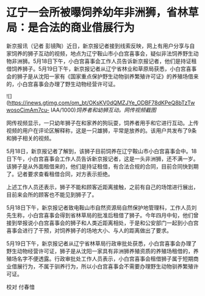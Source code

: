 # 辽宁一会所被曝饲养幼年非洲狮，省林草局：是合法的商业借展行为

新京报讯（记者
彭镜陶）近日，新京报记者接到线索反映，网上有用户分享与自家饲养的狮子互动的视频，地点为辽宁鞍山市小白宫喜事会，疑似非法饲养野生动物非洲狮。5月18日下午，小白宫喜事会工作人员告诉新京报记者，他们是持证租借饲养狮子。5月19日下午，新京报记者从辽宁省林业和草原局获悉，小白宫喜事会的狮子是从沈阳一家有《国家重点保护野生动物驯养繁殖许可证》的养殖场借来的，小白宫喜事会办理了野生动物经营许可证。

![](https://inews.gtimg.com/om_bt/OKsKV0dQMZJYe_ODBF78dKPeQ8bTzTwwosoCimAm7cu-
IAA/1000)_饲养者和幼狮互动。网传视频截图_

网传视频显示，一只幼年狮子在和家养的狗玩耍，饲养者用手和它进行互动。上传视频的用户在评论区解释称，这是一只雄狮，平常是放养的。该用户共发布了9条和狮子相关的视频。

5月18日，新京报记者了解到，该狮子目前饲养在辽宁鞍山市小白宫喜事会中。18日下午，小白宫喜事会工作人员告诉新京报记者，这是一头非洲狮，还不满一岁。该狮子是从外面租借来的，他们是持证租借，有合法合规的合同，目前合同快到期了。记者要求查看租借合同，对方表示拒绝。

上述工作人员还表示，狮子不能和顾客近距离接触，之前有自己的场馆进行展出，目前来会所的顾客也不能见到狮子了。

5月18日下午，新京报记者致电鞍山市自然资源局自然保护地管理科，工作人员刘先生称，小白宫喜事会得到省林草局的批准后租借了狮子。今年四月中旬，他们曾接到举报说小白宫喜事会的狮子和人类近距离相处，于是和公安部门一起到小白宫喜事会进行了干预，对饲养狮子的场地大小、与人的距离做出了要求。

5月19日下午，新京报记者从辽宁省林草局行政审批处获悉，小白宫喜事会办理了野生动物经营许可证，狮子是从沈阳一家具有非洲狮养殖资质的养殖场租借的，养殖场名字不便透露。行政审批处工作人员表示，小白宫喜事会租借狮子属于短期商业借展行为，不属于驯养行为，所以小白宫喜事会不需要办理野生动物驯养繁殖许可证。

校对 付春愔

